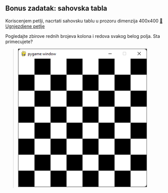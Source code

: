 ## Bonus zadatak: sahovska tabla

Koriscenjem petlji, nacrtati sahovsku tablu u prozoru dimenzija 400x400  [🔗 Ugnjezdjene petlje](https://petlja.org/biblioteka/r/lekcije/prirucnik-python/kontrolatoka-cas11#id25)  

Pogledajte zbirove rednih brojeva kolona i redova svakog belog polja. Sta primecujete?  

> ![](ilustracije/sahovska_tabla.png)